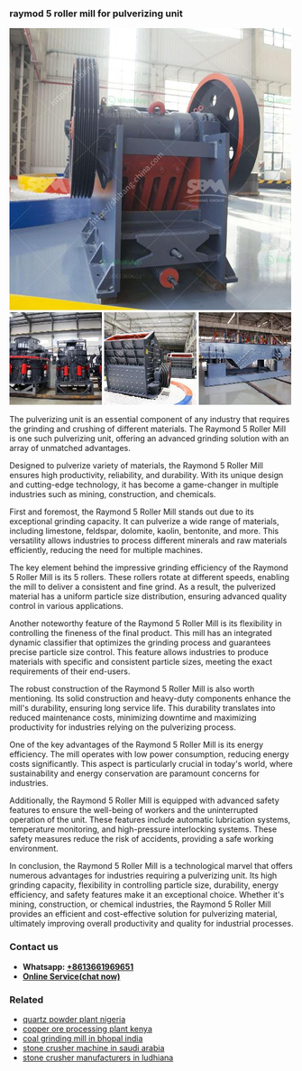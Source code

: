 <h3>raymod 5 roller mill for pulverizing unit</h3><img src='1704856980.jpg' alt=''><p>The pulverizing unit is an essential component of any industry that requires the grinding and crushing of different materials. The Raymond 5 Roller Mill is one such pulverizing unit, offering an advanced grinding solution with an array of unmatched advantages.</p><p>Designed to pulverize variety of materials, the Raymond 5 Roller Mill ensures high productivity, reliability, and durability. With its unique design and cutting-edge technology, it has become a game-changer in multiple industries such as mining, construction, and chemicals.</p><p>First and foremost, the Raymond 5 Roller Mill stands out due to its exceptional grinding capacity. It can pulverize a wide range of materials, including limestone, feldspar, dolomite, kaolin, bentonite, and more. This versatility allows industries to process different minerals and raw materials efficiently, reducing the need for multiple machines.</p><p>The key element behind the impressive grinding efficiency of the Raymond 5 Roller Mill is its 5 rollers. These rollers rotate at different speeds, enabling the mill to deliver a consistent and fine grind. As a result, the pulverized material has a uniform particle size distribution, ensuring advanced quality control in various applications.</p><p>Another noteworthy feature of the Raymond 5 Roller Mill is its flexibility in controlling the fineness of the final product. This mill has an integrated dynamic classifier that optimizes the grinding process and guarantees precise particle size control. This feature allows industries to produce materials with specific and consistent particle sizes, meeting the exact requirements of their end-users.</p><p>The robust construction of the Raymond 5 Roller Mill is also worth mentioning. Its solid construction and heavy-duty components enhance the mill's durability, ensuring long service life. This durability translates into reduced maintenance costs, minimizing downtime and maximizing productivity for industries relying on the pulverizing process.</p><p>One of the key advantages of the Raymond 5 Roller Mill is its energy efficiency. The mill operates with low power consumption, reducing energy costs significantly. This aspect is particularly crucial in today's world, where sustainability and energy conservation are paramount concerns for industries.</p><p>Additionally, the Raymond 5 Roller Mill is equipped with advanced safety features to ensure the well-being of workers and the uninterrupted operation of the unit. These features include automatic lubrication systems, temperature monitoring, and high-pressure interlocking systems. These safety measures reduce the risk of accidents, providing a safe working environment.</p><p>In conclusion, the Raymond 5 Roller Mill is a technological marvel that offers numerous advantages for industries requiring a pulverizing unit. Its high grinding capacity, flexibility in controlling particle size, durability, energy efficiency, and safety features make it an exceptional choice. Whether it's mining, construction, or chemical industries, the Raymond 5 Roller Mill provides an efficient and cost-effective solution for pulverizing material, ultimately improving overall productivity and quality for industrial processes.</p><h3>Contact us</h3><ul><li><strong>Whatsapp:&nbsp;<a href="https://wa.me/8613661969651">+8613661969651</a></strong></li><li><a href="https://swt.shibang-china.com/?git&amp;zhl&amp;raymod 5 roller mill for pulverizing unit"><strong>Online Service(chat now)</strong></a></li></ul><h3>Related</h3><ul><li><a href='quartz powder plant nigeria.md'>quartz powder plant nigeria</a></li><li><a href='copper ore processing plant kenya.md'>copper ore processing plant kenya</a></li><li><a href='coal grinding mill in bhopal india.md'>coal grinding mill in bhopal india</a></li><li><a href='stone crusher machine in saudi arabia.md'>stone crusher machine in saudi arabia</a></li><li><a href='stone crusher manufacturers in ludhiana.md'>stone crusher manufacturers in ludhiana</a></li></ul>